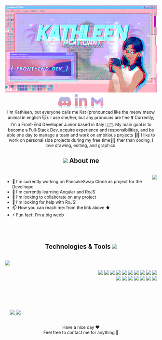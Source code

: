 <p align="center">
  <img src="https://github.com/catiliant/catiliant/blob/main/githubv2gif.gif" alt="Kathleen catiliant front-end developer"><br>
  <a href="https://discordapp.com/users/548656249856720906/"> <img src="https://github.com/catiliant/catiliant/blob/main/discord-social.png"></a> <a href="https://www.linkedin.com/in/gail-kathleen-aranzaso/"> <img src="https://github.com/catiliant/catiliant/blob/main/linkedin-social.png"></a>
  <a href="mailto: kathleenaranzaso@gmail.com"> <img src="https://github.com/catiliant/catiliant/blob/main/gmail-social.png"></a><br>
 I'm Kathleen, but everyone calls me Kat (pronounced like the meow meow animal in english 🐱). I use she/her, but any pronouns are fine ❣️ Currently, I'm a Front-End Developer Junior based in Italy 🇮🇹. My main goal is to become a Full-Stack Dev, acquire experience and responsibilities, and be able one day to manage a team and work on ambitious projects 👩‍💻 I like to work on personal side projects during my free time👩‍🎨 ther than coding, I love drawing, editing, and graphics.<br>
</p>

<h2 align="center"> <img src="https://64.media.tumblr.com/f6e415ddcd5b972ad134f71e4ca48164/tumblr_inline_mxterpXkQa1rrry1n.gif"> About me</h2>
<br>

<img align="right" height="200" src="https://i.pinimg.com/originals/96/54/d8/9654d8a8c851f119251edfe15d702fc0.gif">

- 🔭 I'm currently working on PancakeSwap Clone as project for the Develhope
- 🌱 I'm currently learning Angular and RxJS
- 👯 I'm looking to collaborate on any project
- 🤔 I'm looking for help with RxJS!
- 📫 How you can reach me: from the link above ⬆️
- ⚡ Fun fact: I'm a big weeb
<br>
<br>
<h2 align="center">Technologies & Tools  <img src="https://64.media.tumblr.com/7b2cdc07ae06becb2d92adf371459d31/tumblr_inline_mxtes09Nk61rrry1n.gif"> </h2>
 <br>
 <img align="left" height="200" src="https://wallpapercave.com/uwp/uwp1359462.gif">
<p align="right"><br> <img src="https://cdn-icons-png.flaticon.com/512/732/732212.png" height="30px">  <img src="https://cdn-icons-png.flaticon.com/512/732/732190.png" height="30px">  <img src="https://upload.wikimedia.org/wikipedia/commons/7/73/Javascript-736400_960_720.png" height="30px">  <img src="https://devexp.io/wp-content/uploads/2019/05/ts.png" height="30px">  <img src="https://cdn.iconscout.com/icon/free/png-256/bootstrap-226077.png" height="30px">    <img src="https://cdn.iconscout.com/icon/free/png-256/node-js-1174925.png" height="30px">  <img src="https://amerlin.keantex.com/wp-content/uploads/2020/01/Rx_Logo-512-512.png" height="30px">  <img src="https://angular.io/assets/images/logos/angular/angular.svg" height="30px">  <img src="https://icon-library.com/images/sql-icon/sql-icon-8.jpg" height="30px">  <img src="https://iconape.com/wp-content/files/sh/51404/svg/c--4.svg" height="30px">
<br>
 <img src="https://upload.wikimedia.org/wikipedia/commons/thumb/9/9a/Visual_Studio_Code_1.35_icon.svg/800px-Visual_Studio_Code_1.35_icon.svg.png" height="30px">  <img src="https://upload.wikimedia.org/wikipedia/commons/thumb/5/59/Visual_Studio_Icon_2019.svg/1200px-Visual_Studio_Icon_2019.svg.png" height="30px">  <img src="https://upload.wikimedia.org/wikipedia/commons/8/80/Atom_editor_logo.svg" height="30px">  <img src="https://upload.wikimedia.org/wikipedia/commons/thumb/a/af/Adobe_Photoshop_Mobile_icon.svg/1200px-Adobe_Photoshop_Mobile_icon.svg.png" height="30px">  <img src="https://upload.wikimedia.org/wikipedia/commons/thumb/4/40/Adobe_Premiere_Pro_CC_icon.svg/512px-Adobe_Premiere_Pro_CC_icon.svg.png" height="30px">  <img src="https://upload.wikimedia.org/wikipedia/commons/thumb/c/cb/Adobe_After_Effects_CC_icon.svg/2101px-Adobe_After_Effects_CC_icon.svg.png" height="30px">  <img src="https://www.corsinvest.it/wp-content/uploads/2019/10/github-logo.png" height="30px"> <br><br><br> </p>
 <br>
<h2></h2>
<div>
<a href="https://github.com/catiliant">
<img height="180em" src="https://github-readme-stats.vercel.app/api/top-langs/?username=catiliant&layout=compact&langs_count=7&theme=radical"/>
<img height="180em" src="https://github-readme-stats.vercel.app/api?username=catiliant&show_icons=true&theme=radical&include_all_commits=true&count_private=true"/>
  </a>
</div>

  
<h2></h2>

<p align="center">
   Have a nice day ❤️<br>
   Feel free to contact me for anything 💬
  </p>
  

